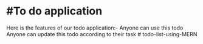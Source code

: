 # #To do application
Here is the features of our todo application:-
Anyone can use this todo
Anyone can update this todo according to their task
#   t o d o - l i s t - u s i n g - M E R N  
 